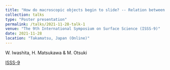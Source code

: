 ```yaml
---
title: "How do macroscopic objects begin to slide? -- Relation between precursor slip and friction coefficient --"
collection: talks
type: "Poster presentation"
permalink: /talks/2021-11-28-talk-1
venue: "The 9th International Symposium on Surface Science (ISSS-9)"
date: 2021-11-28
location: "Takamatsu, Japan (Online)"
---
```

W. Iwashita, H. Matsukawa & M. Otsuki<br>

[ISSS-9](https://www.jvss.jp/isss9/)

